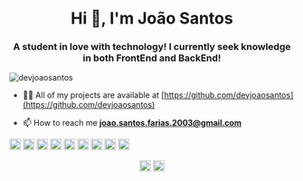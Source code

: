 <h1 align="center">Hi 👋, I'm João Santos</h1>
<h3 align="center">A student in love with technology! I currently seek knowledge in both FrontEnd and BackEnd!</h3>
<p align="left"> <img src="https://komarev.com/ghpvc/?username=devjoaosantos" alt="devjoaosantos" /> </p>

- 👨‍💻 All of my projects are available at [https://github.com/devjoaosantos](https://github.com/devjoaosantos)

- 📫 How to reach me **joao.santos.farias.2003@gmail.com**

<p align="left"><img src="https://konpa.github.io/devicon/devicon.git/icons/react/react-original-wordmark.svg" alt="react" width="20" height="20"/> <img src="https://konpa.github.io/devicon/devicon.git/icons/css3/css3-original-wordmark.svg" alt="css3" width="20" height="20"/> <img src="https://konpa.github.io/devicon/devicon.git/icons/csharp/csharp-original.svg" alt="csharp" width="20" height="20"/> <img src="https://konpa.github.io/devicon/devicon.git/icons/dot-net/dot-net-original-wordmark.svg" alt="dotnet" width="20" height="20"/> <img src="https://konpa.github.io/devicon/devicon.git/icons/html5/html5-original-wordmark.svg" alt="html5" width="20" height="20"/> <img src="https://konpa.github.io/devicon/devicon.git/icons/javascript/javascript-original.svg" alt="javascript" width="20" height="20"/> <img src="https://konpa.github.io/devicon/devicon.git/icons/mysql/mysql-original-wordmark.svg" alt="mysql" width="20" height="20"/> <img src="https://konpa.github.io/devicon/devicon.git/icons/nodejs/nodejs-original-wordmark.svg" alt="nodejs" width="20" height="20"/> <img src="https://konpa.github.io/devicon/devicon.git/icons/python/python-original-wordmark.svg" alt="python" width="20" height="20"/></p><p align="center">
<a href="https://linkedin.com/in/joao santos" target="blank"><img align="center" src="https://cdn.jsdelivr.net/npm/simple-icons@3.0.1/icons/linkedin.svg" alt="joao santos" height="20" width="20" /></a>
<a href="https://instagram.com/joaosantoskjk" target="blank"><img align="center" src="https://cdn.jsdelivr.net/npm/simple-icons@3.0.1/icons/instagram.svg" alt="joaosantoskjk" height="20" width="20" /></a>
</p>
